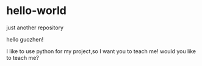 # hello-world
just another repository


hello guozhen!

I like to use python for my project,so I want you to teach me!
would you like to teach me?
